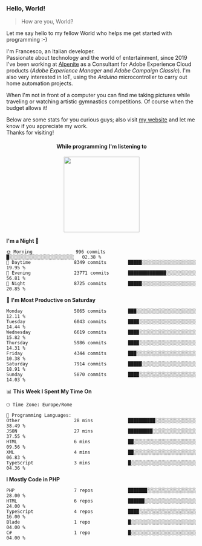 ### Hello, World!

> How are you, World?

Let me say hello to my fellow World who helps me get started with programming :-)

I'm Francesco, an Italian developer.  
Passionate about technology and the world of entertainment, since 2019 I've been working at [Alpenite](https://www.alpenite.com) as a Consultant for Adobe Experience Cloud products (*Adobe Experience Manager* and *Adobe Campaign Classic*). I'm also very interested in IoT, using the *Arduino* microcontroller to carry out home automation projects.

When I'm not in front of a computer you can find me taking pictures while traveling or watching artistic gymnastics competitions. Of course when the budget allows it!

Below are some stats for you curious guys; also visit [my website](https://www.francescorega.eu) and let me know if you appreciate my work.  
Thanks for visiting!

<div align="center">
  <h4>While programming I'm listening to</h4>
  <a href="https://apps.francescorega.eu/now-playing/11147232609" target="_blank"><img src="https://apps.francescorega.eu/now-playing/11147232609" width="200"></a>
</div>

<!--START_SECTION:waka-->
**I'm a Night 🦉** 

```text
🌞 Morning                996 commits         █░░░░░░░░░░░░░░░░░░░░░░░░   02.38 % 
🌆 Daytime                8349 commits        █████░░░░░░░░░░░░░░░░░░░░   19.95 % 
🌃 Evening                23771 commits       ██████████████░░░░░░░░░░░   56.81 % 
🌙 Night                  8725 commits        █████░░░░░░░░░░░░░░░░░░░░   20.85 % 
```
📅 **I'm Most Productive on Saturday** 

```text
Monday                   5065 commits        ███░░░░░░░░░░░░░░░░░░░░░░   12.11 % 
Tuesday                  6043 commits        ████░░░░░░░░░░░░░░░░░░░░░   14.44 % 
Wednesday                6619 commits        ████░░░░░░░░░░░░░░░░░░░░░   15.82 % 
Thursday                 5986 commits        ████░░░░░░░░░░░░░░░░░░░░░   14.31 % 
Friday                   4344 commits        ███░░░░░░░░░░░░░░░░░░░░░░   10.38 % 
Saturday                 7914 commits        █████░░░░░░░░░░░░░░░░░░░░   18.91 % 
Sunday                   5870 commits        ████░░░░░░░░░░░░░░░░░░░░░   14.03 % 
```


📊 **This Week I Spent My Time On** 

```text
🕑︎ Time Zone: Europe/Rome

💬 Programming Languages: 
Other                    28 mins             ██████████░░░░░░░░░░░░░░░   38.49 % 
JSON                     27 mins             █████████░░░░░░░░░░░░░░░░   37.55 % 
HTML                     6 mins              ██░░░░░░░░░░░░░░░░░░░░░░░   09.56 % 
XML                      4 mins              ██░░░░░░░░░░░░░░░░░░░░░░░   06.83 % 
TypeScript               3 mins              █░░░░░░░░░░░░░░░░░░░░░░░░   04.36 % 
```

**I Mostly Code in PHP** 

```text
PHP                      7 repos             ███████░░░░░░░░░░░░░░░░░░   28.00 % 
HTML                     6 repos             ██████░░░░░░░░░░░░░░░░░░░   24.00 % 
TypeScript               4 repos             ████░░░░░░░░░░░░░░░░░░░░░   16.00 % 
Blade                    1 repo              █░░░░░░░░░░░░░░░░░░░░░░░░   04.00 % 
C#                       1 repo              █░░░░░░░░░░░░░░░░░░░░░░░░   04.00 % 
```




<!--END_SECTION:waka-->
